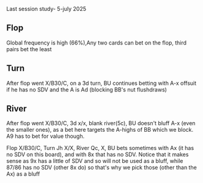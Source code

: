 Last session study- 5-july 2025

## Flop

Global frequency is high (66%),Any two cards can bet on the flop, third pairs bet the least

## Turn

After flop went X/B30/C, on a 3d turn, BU continues betting with A-x offsuit if he has no SDV and the A is Ad (blocking BB's nut flushdraws)

## River

After flop went X/B30/C,  3d x/x, blank river(5c), BU doesn't bluff A-x (even the smaller ones), as a bet here targets the A-highs of BB which we block. A9 has to bet for value though.

Flop X/B30/C, Turn Jh X/X, River Qc, X, BU bets sometimes with Ax (it has no SDV on this board), and with 8x that has no SDV. Notice that it makes sense as 9x has a little of SDV and so will not be used as a bluff, while 87/86 has no SDV (other 8x do) so that's why we pick those (other than the Ax) as a bluff